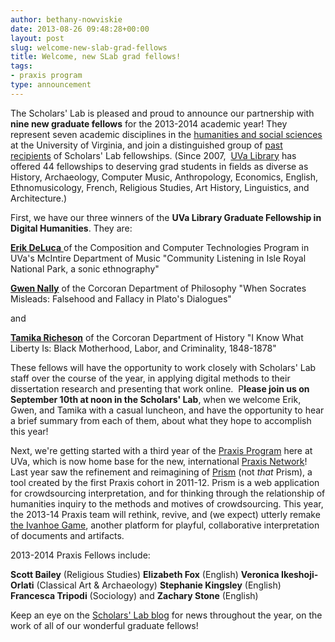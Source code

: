 ```yaml
---
author: bethany-nowviskie
date: 2013-08-26 09:48:28+00:00
layout: post
slug: welcome-new-slab-grad-fellows
title: Welcome, new SLab grad fellows!
tags:
- praxis program
type: announcement
---
```


The Scholars' Lab is pleased and proud to announce our partnership with **nine new graduate fellows** for the 2013-2014 academic year! They represent seven academic disciplines in the [humanities and social sciences](http://artsandsciences.virginia.edu/home/index.html) at the University of Virginia, and join a distinguished group of [past recipients](http://www.scholarslab.org/graduate-fellowships/) of Scholars' Lab fellowships. (Since 2007,  [UVa Library](http://library.virginia.edu) has offered 44 fellowships to deserving grad students in fields as diverse as History, Archaeology, Computer Music, Anthropology, Economics, English, Ethnomusicology, French, Religious Studies, Art History, Linguistics, and Architecture.)

First, we have our three winners of the **UVa Library Graduate Fellowship in Digital Humanities**. They are:

[**Erik DeLuca** ](http://erikdeluca.com/)of the Composition and Computer Technologies Program in UVa's McIntire Department of Music
"Community Listening in Isle Royal National Park, a sonic ethnography"

**[Gwen Nally](http://egnally.github.io/)** of the Corcoran Department of Philosophy
"When Socrates Misleads: Falsehood and Fallacy in Plato's Dialogues"

and

**[Tamika Richeson](http://history.virginia.edu/user/348)** of the Corcoran Department of History
"I Know What Liberty Is: Black Motherhood, Labor, and Criminality, 1848-1878"

These fellows will have the opportunity to work closely with Scholars' Lab staff over the course of the year, in applying digital methods to their dissertation research and presenting that work online.  P**lease join us on September 10th at noon in the Scholars' Lab**, when we welcome Erik, Gwen, and Tamika with a casual luncheon, and have the opportunity to hear a brief summary from each of them, about what they hope to accomplish this year!

Next, we're getting started with a third year of the [Praxis Program](http://praxis.scholarslab.org/) here at UVa, which is now home base for the new, international [Praxis Network](http://praxis-network.org/)!  Last year saw the refinement and reimagining of [Prism](http://prism.scholarslab.org/) (not _that_ Prism), a tool created by the first Praxis cohort in 2011-12. Prism is a web application for crowdsourcing interpretation, and for thinking through the relationship of humanities inquiry to the methods and motives of crowdsourcing. This year, the 2013-14 Praxis team will rethink, revive, and (we expect) utterly remake [the Ivanhoe Game](http://www.ivanhoegame.org/?page_id=21), another platform for playful, collaborative interpretation of documents and artifacts.

2013-2014 Praxis Fellows include:

**Scott Bailey** (Religious Studies)
**Elizabeth Fox** (English)
**Veronica Ikeshoji-Orlati** (Classical Art & Archaeology)
**Stephanie Kingsley** (English)
**Francesca Tripodi** (Sociology)
and **Zachary Stone** (English)

Keep an eye on the [Scholars' Lab blog](http://www.scholarslab.org/archives/) for news throughout the year, on the work of all of our wonderful graduate fellows!
